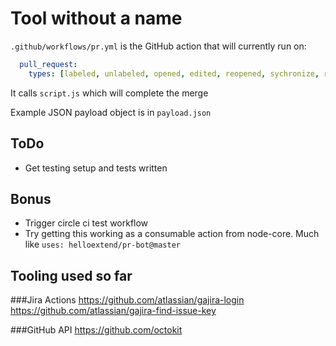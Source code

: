 # Tool without a name 

`.github/workflows/pr.yml` is the GitHub action that will currently run on:

```yaml
  pull_request:
    types: [labeled, unlabeled, opened, edited, reopened, sychronize, ready_for_review]
```

It calls `script.js` which will complete the merge

Example JSON payload object is in `payload.json`

## ToDo
- Get testing setup and tests written
    
## Bonus
- Trigger circle ci test workflow
- Try getting this working as a consumable action from node-core. Much like `uses: helloextend/pr-bot@master`

## Tooling used so far

###Jira Actions
https://github.com/atlassian/gajira-login
https://github.com/atlassian/gajira-find-issue-key

###GitHub API
https://github.com/octokit

